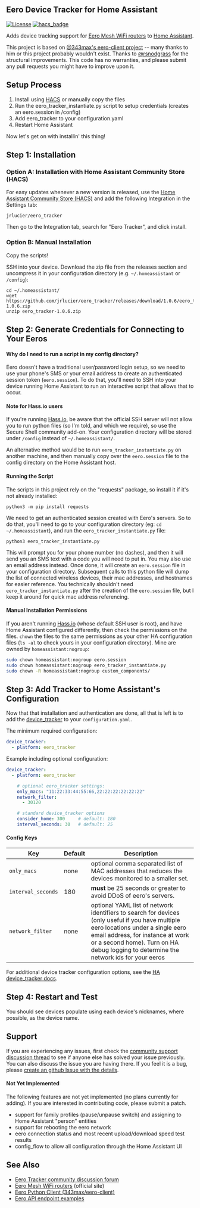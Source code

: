 ## Eero Device Tracker for Home Assistant

[![License](https://img.shields.io/badge/License-Apache%202.0-blue.svg)](https://opensource.org/licenses/Apache-2.0)
[![hacs_badge](https://img.shields.io/badge/HACS-Default-orange.svg)](https://github.com/custom-components/hacs)

Adds device tracking support for [Eero Mesh WiFi routers](https://eero.com/) to [Home Assistant](https://www.home-assistant.io/).

This project is based on [@343max's eero-client project](https://github.com/343max/eero-client) -- many thanks to him or this project probably wouldn't exist. Thanks to [@rsnodgrass](https://github.com/rsnodgrass) for the structural improvements. This code has no warranties, and please submit any pull requests you might have to improve upon it.

## Setup Process

1. Install using [HACS](https://github.com/hacs/integration) or manually copy the files
2. Run the eero_tracker_instantiate.py script to setup credentials (creates an eero.session in /config)
3. Add eero_tracker to your configuration.yaml
4. Restart Home Assistant

Now let's get on with installin' this thing!

## Step 1: Installation

### Option A: Installation with Home Assistant Community Store (HACS)

For easy updates whenever a new version is released, use the [Home Assistant Community Store (HACS)](https://github.com/hacs/integration) and add the following Integration in the Settings tab:

```
jrlucier/eero_tracker
```

Then go to the Integration tab, search for "Eero Tracker", and click install.

### Option B: Manual Installation

Copy the scripts!

SSH into your device. Download the zip file from the releases section and uncompress it in your configuration directory (e.g. `~/.homeassistant` or `/config`):

```
cd ~/.homeassistant/
wget https://github.com/jrlucier/eero_tracker/releases/download/1.0.6/eero_tracker-1.0.6.zip
unzip eero_tracker-1.0.6.zip
```

## Step 2: Generate Credentials for Connecting to Your Eeros

#### Why do I need to run a script in my config directory?

Eero doesn't have a traditional user/password login setup, so we need to use your phone's SMS or your email address to create an authenticated session token (`eero.session`). To do that, you'll need to SSH into your device running Home Assistant to run an interactive script that allows that to occur.

#### Note for Hass.io users

If you're running [Hass.io](https://www.home-assistant.io/hassio/), be aware that the official SSH server will not allow you to run python files (so I'm told, and which we require), so use the Secure Shell community add-on. Your configuration directory will be stored under `/config` instead of `~/.homeassistant/`.

An alternative method would be to run `eero_tracker_instantiate.py` on another machine, and then manually copy over the `eero.session` file to the config directory on the Home Assistant host.

#### Running the Script

The scripts in this project rely on the "requests" package, so install it if it's not already installed:

```
python3 -m pip install requests
```

We need to get an authenticated session created with Eero's servers. So to do that, you'll need to go to your configuration directory (eg: `cd ~/.homeassistant`), and run the `eero_tracker_instantiate.py` file:

```
python3 eero_tracker_instantiate.py
```

This will prompt you for your phone number (no dashes), and then it will send you an SMS text with a code you will need to put in. You may also use an email address instead. Once done, it will create an `eero.session` file in your configuration directory.  Subsequent calls to this python file will dump the list of connected wireless devices, their mac addresses, and hostnames for easier reference.  You technically shouldn't need `eero_tracker_instantiate.py` after the creation of the `eero.session` file, but I keep it around for quick mac address referencing.

#### Manual Installation Permissions

If you aren't running [Hass.io](https://www.home-assistant.io/hassio/) (whose default SSH user is root), and have Home Assistant configured differently, then check the permissions on the files. `chown` the files to the same permissions as your other HA configuration files (`ls -al` to check yours in your configuration directory). Mine are owned by `homeassistant:nogroup`:

```bash
sudo chown homeassistant:nogroup eero.session
sudo chown homeassistant:nogroup eero_tracker_instantiate.py 
sudo chown -R homeassistant:nogroup custom_components/
```

## Step 3: Add Tracker to Home Assistant's Configuration

Now that that installation and authentication are done, all that is left is to add the [device_tracker](https://www.home-assistant.io/integrations/device_tracker/) to your `configuration.yaml`.

The minimum required configuration:

```yaml
device_tracker:
  - platform: eero_tracker
```

Example including optional configuration:

```yaml
device_tracker:
  - platform: eero_tracker

    # optional eero_tracker settings:
    only_macs: "11:22:33:44:55:66,22:22:22:22:22:22"
    network_filter:
      - 30120

    # standard device_tracker options
    consider_home: 300     # default: 180
    interval_seconds: 30   # default: 25
```

#### Config Keys

| Key                | Default | Description |
|--------------------|---------|-------------|
| `only_macs`        | none    | optional comma separated list of MAC addresses that reduces the devices monitored to a smaller set. |
| `interval_seconds` | 180     | **must** be 25 seconds or greater to avoid DDoS of eero's servers. |
| `network_filter`   | none    | optional YAML list of network identifiers to search for devices (only useful if you have multiple eero locations under a single eero email address, for instance at work or a second home). Turn on HA debug logging to determine the network ids for your eeros |

For additional device tracker configuration options, see the [HA device_tracker docs](https://www.home-assistant.io/integrations/device_tracker/).

## Step 4: Restart and Test

You should see devices populate using each device's nicknames, where possible, as the device name.

## Support

If you are experiencing any issues, first check the [community support discussion thread](https://community.home-assistant.io/t/eero-support/21153) to see if anyone else has solved your issue previously. You can also discuss the issue you are having there. If you feel it is a bug, please [create an github Issue with the details](https://github.com/jrlucier/eero_tracker/issues).

#### Not Yet Implemented

The following features are not yet implemented (no plans currently for adding). If you are interested in contributing code, please submit a patch.

- support for family profiles (pause/unpause switch) and assigning to Home Assistant "person" entities
- support for rebooting the eero network
- eero connection status and most recent upload/download speed test results
- config_flow to allow all configuration through the Home Assistant UI

## See Also

* [Eero Tracker community discussion forum](https://community.home-assistant.io/t/eero-support/21153)
* [Eero Mesh WiFi routers](https://eero.com/) (official site)
* [Eero Python Client (343max/eero-client)](https://github.com/343max/eero-client)
* [Eero API endpoint examples](https://github.com/yepher/eeroMonitor)
